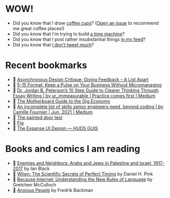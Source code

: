 # WOW!

- Did you know that I draw [coffee cups](https://papercups.mamuso.net/)? ([Open an issue](https://github.com/mamuso/papercups/issues) to recommend me great coffee places!)
- Did you know that I'm trying to build [a time machine](https://github.com/mamuso/fluxcapacitor)?
- Did you know that I post rather insubstantial things [in my feed](https://feed.mamuso.net/)?
- Did you know that [I don't tweet much](https://twitter.com/mamuso)?

# Recent bookmarks

- 👀 [Asynchronous Design Critique: Giving Feedback – A List Apart](https://alistapart.com/article/async-design-critique-giving-feedback/)
- 👀 [5-15 Format: Keep a Pulse on Your Business Without Micromanaging](https://dandoadvisors.com/5-15-format/)
- 👀 [Dr. Jordan B. Peterson’s 10 Step Guide to Clearer Thinking Through Essay Writing | by ur_immeasurable | Practice comes first | Medium](https://medium.com/practicecomesfirst/dr-jordan-b-petersons-10-step-guide-to-clearer-thinking-through-essay-writing-1ab79a94937)
- 👀 [The Motherboard Guide to the Gig Economy](https://www.vice.com/en/article/pkbk88/the-motherboard-guide-to-the-gig-economy)
- 👀 [An incomplete list of skills senior engineers need, beyond coding | by Camille Fournier | Jun, 2021 | Medium](https://skamille.medium.com/an-incomplete-list-of-skills-senior-engineers-need-beyond-coding-8ed4a521b29f)
- 👀 [The painted door test](https://briandavidhall.com/the-painted-door-test/)
- 👀 [Fig](https://fig.io/)
- 👀 [The Expanse UI Design — HUDS GUIS](https://www.hudsandguis.com/home/2021/theexpanse)


# Books and comics I am reading

- 📘 [Enemies and Neighbors: Arabs and Jews in Palestine and Israel, 1917-2017](https://www.goodreads.com/book/show/36523502) by Ian   Black
- 📘 [When: The Scientific Secrets of Perfect Timing](https://www.goodreads.com/book/show/35786699) by Daniel H. Pink
- 📘 [Because Internet: Understanding the New Rules of Language](https://www.goodreads.com/book/show/37834053) by Gretchen McCulloch
- 📘 [Anxious People](https://www.goodreads.com/book/show/49534036) by Fredrik Backman

